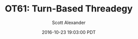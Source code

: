 ---
layout: podcast
title: "OT61: Turn-Based Threadegy"
author: Scott Alexander
description: https://slatestarcodex.com/2016/10/23/ot61-turn-based-threadegy/
date: 2016-10-23 19:03:00 PDT
length: 317102
duration: 79
guid: ot61-turn-based-threadegy
---